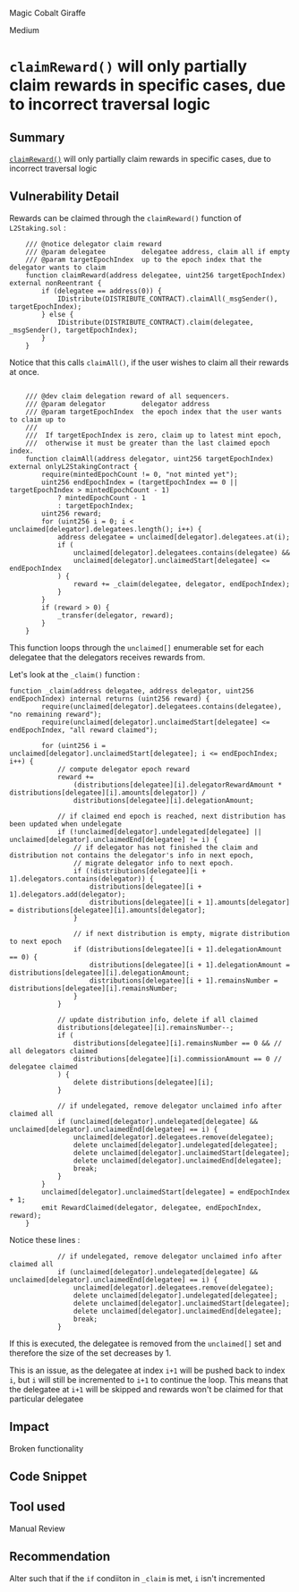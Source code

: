 Magic Cobalt Giraffe

Medium

# `claimReward()` will only partially claim rewards in specific cases, due to incorrect traversal logic

## Summary
[`claimReward()`](https://github.com/sherlock-audit/2024-08-morphl2/blob/98e0ec4c5bbd0b28f3d3a9e9159d1184bc45b38d/morph/contracts/contracts/l2/staking/L2Staking.sol#L439) will only partially claim rewards in specific cases, due to incorrect traversal logic
## Vulnerability Detail
Rewards can be claimed through the `claimReward()` function of `L2Staking.sol` :
```solidity
    /// @notice delegator claim reward
    /// @param delegatee         delegatee address, claim all if empty
    /// @param targetEpochIndex  up to the epoch index that the delegator wants to claim
    function claimReward(address delegatee, uint256 targetEpochIndex) external nonReentrant {
        if (delegatee == address(0)) {
            IDistribute(DISTRIBUTE_CONTRACT).claimAll(_msgSender(), targetEpochIndex);
        } else {
            IDistribute(DISTRIBUTE_CONTRACT).claim(delegatee, _msgSender(), targetEpochIndex);
        }
    }
```
Notice that this calls `claimAll()`, if the user wishes to claim all their rewards at once.

```solidity

    /// @dev claim delegation reward of all sequencers.
    /// @param delegator         delegator address
    /// @param targetEpochIndex  the epoch index that the user wants to claim up to
    ///
    ///  If targetEpochIndex is zero, claim up to latest mint epoch,
    ///  otherwise it must be greater than the last claimed epoch index.
    function claimAll(address delegator, uint256 targetEpochIndex) external onlyL2StakingContract {
        require(mintedEpochCount != 0, "not minted yet");
        uint256 endEpochIndex = (targetEpochIndex == 0 || targetEpochIndex > mintedEpochCount - 1)
            ? mintedEpochCount - 1
            : targetEpochIndex;
        uint256 reward;
        for (uint256 i = 0; i < unclaimed[delegator].delegatees.length(); i++) {
            address delegatee = unclaimed[delegator].delegatees.at(i);
            if (
                unclaimed[delegator].delegatees.contains(delegatee) &&
                unclaimed[delegator].unclaimedStart[delegatee] <= endEpochIndex
            ) {
                reward += _claim(delegatee, delegator, endEpochIndex);
            }
        }
        if (reward > 0) {
            _transfer(delegator, reward);
        }
    }
```
This function loops through the `unclaimed[]` enumerable set for each delegatee that the delegators receives rewards from.

Let's look at the `_claim()` function :

```solidity
function _claim(address delegatee, address delegator, uint256 endEpochIndex) internal returns (uint256 reward) {
        require(unclaimed[delegator].delegatees.contains(delegatee), "no remaining reward");
        require(unclaimed[delegator].unclaimedStart[delegatee] <= endEpochIndex, "all reward claimed");

        for (uint256 i = unclaimed[delegator].unclaimedStart[delegatee]; i <= endEpochIndex; i++) {
            // compute delegator epoch reward
            reward +=
                (distributions[delegatee][i].delegatorRewardAmount * distributions[delegatee][i].amounts[delegator]) /
                distributions[delegatee][i].delegationAmount;

            // if claimed end epoch is reached, next distribution has been updated when undelegate
            if (!unclaimed[delegator].undelegated[delegatee] || unclaimed[delegator].unclaimedEnd[delegatee] != i) {
                // if delegator has not finished the claim and distribution not contains the delegator's info in next epoch,
                // migrate delegator info to next epoch.
                if (!distributions[delegatee][i + 1].delegators.contains(delegator)) {
                    distributions[delegatee][i + 1].delegators.add(delegator);
                    distributions[delegatee][i + 1].amounts[delegator] = distributions[delegatee][i].amounts[delegator];
                }

                // if next distribution is empty, migrate distribution to next epoch
                if (distributions[delegatee][i + 1].delegationAmount == 0) {
                    distributions[delegatee][i + 1].delegationAmount = distributions[delegatee][i].delegationAmount;
                    distributions[delegatee][i + 1].remainsNumber = distributions[delegatee][i].remainsNumber;
                }
            }

            // update distribution info, delete if all claimed
            distributions[delegatee][i].remainsNumber--;
            if (
                distributions[delegatee][i].remainsNumber == 0 && // all delegators claimed
                distributions[delegatee][i].commissionAmount == 0 // delegatee claimed
            ) {
                delete distributions[delegatee][i];
            }

            // if undelegated, remove delegator unclaimed info after claimed all
            if (unclaimed[delegator].undelegated[delegatee] && unclaimed[delegator].unclaimedEnd[delegatee] == i) {
                unclaimed[delegator].delegatees.remove(delegatee);
                delete unclaimed[delegator].undelegated[delegatee];
                delete unclaimed[delegator].unclaimedStart[delegatee];
                delete unclaimed[delegator].unclaimedEnd[delegatee];
                break;
            }
        }
        unclaimed[delegator].unclaimedStart[delegatee] = endEpochIndex + 1;
        emit RewardClaimed(delegator, delegatee, endEpochIndex, reward);
    }
```

Notice these lines :

```solidity
            // if undelegated, remove delegator unclaimed info after claimed all
            if (unclaimed[delegator].undelegated[delegatee] && unclaimed[delegator].unclaimedEnd[delegatee] == i) {
                unclaimed[delegator].delegatees.remove(delegatee);
                delete unclaimed[delegator].undelegated[delegatee];
                delete unclaimed[delegator].unclaimedStart[delegatee];
                delete unclaimed[delegator].unclaimedEnd[delegatee];
                break;
            }
```
If this is executed, the delegatee is removed from the `unclaimed[]` set and therefore the size of the set decreases by 1.

This is an issue, as the delegatee at index `i+1` will be pushed back to index `i`, but `i` will still be incremented to `i+1` to continue the loop. This means that the delegatee at `i+1` will be skipped and rewards won't be claimed for that particular delegatee
## Impact
Broken functionality 

## Code Snippet

## Tool used

Manual Review

## Recommendation
Alter such that if the `if` condiiton in `_claim` is met, `i` isn't incremented